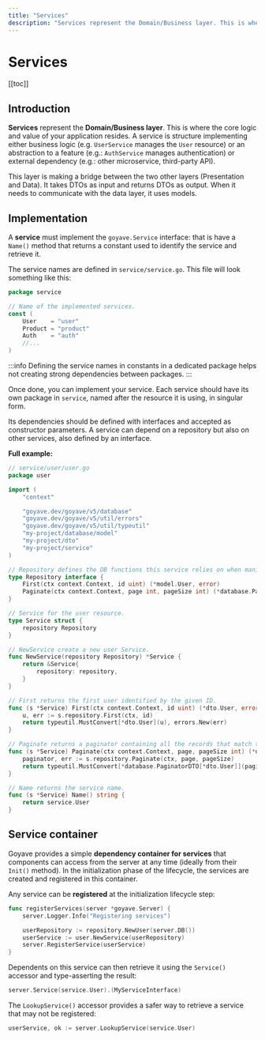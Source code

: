 ```yaml
---
title: "Services"
description: "Services represent the Domain/Business layer. This is where the core logic and value of your application resides."
---
```


# Services

[[toc]]

## Introduction

**Services** represent the **Domain/Business layer**. This is where the core logic and value of your application resides. A service is structure implementing either business logic (e.g. `UserService` manages the `User` resource) or an abstraction to a feature (e.g.: `AuthService` manages authentication) or external dependency (e.g.: other microservice, third-party API).

This layer is making a bridge between the two other layers (Presentation and Data). It takes DTOs as input and returns DTOs as output. When it needs to communicate with the data layer, it uses models.

## Implementation

A **service** must implement the `goyave.Service` interface: that is have a `Name()` method that returns a constant used to identify the service and retrieve it.

The service names are defined in `service/service.go`. This file will look something like this:
```go
package service

// Name of the implemented services.
const (
	User    = "user"
	Product = "product"
	Auth    = "auth"
	//...
)
```

:::info
Defining the service names in constants in a dedicated package helps not creating strong dependencies between packages.
:::

Once done, you can implement your service. Each service should have its own package in `service`, named after the resource it is using, in singular form.

Its dependencies should be defined with interfaces and accepted as constructor parameters. A service can depend on a repository but also on other services, also defined by an interface.

**Full example:**
```go
// service/user/user.go
package user

import (
	"context"

	"goyave.dev/goyave/v5/database"
	"goyave.dev/goyave/v5/util/errors"
	"goyave.dev/goyave/v5/util/typeutil"
	"my-project/database/model"
	"my-project/dto"
	"my-project/service"
)

// Repository defines the DB functions this service relies on when manipulating users.
type Repository interface {
	First(ctx context.Context, id uint) (*model.User, error)
	Paginate(ctx context.Context, page int, pageSize int) (*database.Paginator[*model.User], error)
}

// Service for the user resource.
type Service struct {
	repository Repository
}

// NewService create a new user Service.
func NewService(repository Repository) *Service {
	return &Service{
		repository: repository,
	}
}

// First returns the first user identified by the given ID.
func (s *Service) First(ctx context.Context, id uint) (*dto.User, error) {
	u, err := s.repository.First(ctx, id)
	return typeutil.MustConvert[*dto.User](u), errors.New(err)
}

// Paginate returns a paginator containing all the records that match the given filter request.
func (s *Service) Paginate(ctx context.Context, page, pageSize int) (*database.PaginatorDTO[*dto.User], error) {
	paginator, err := s.repository.Paginate(ctx, page, pageSize)
	return typeutil.MustConvert[*database.PaginatorDTO[*dto.User]](paginator), errors.New(err)
}

// Name returns the service name.
func (s *Service) Name() string {
	return service.User
}
```

## Service container

Goyave provides a simple **dependency container for services** that components can access from the server at any time (ideally from their `Init()` method). In the initialization phase of the lifecycle, the services are created and registered in this container.

Any service can be **registered** at the initialization lifecycle step:
```go
func registerServices(server *goyave.Server) {
	server.Logger.Info("Registering services")

	userRepository := repository.NewUser(server.DB())
	userService := user.NewService(userRepository)
	server.RegisterService(userService)
}
```

Dependents on this service can then retrieve it using the `Service()` accessor and type-asserting the result:
```go
server.Service(service.User).(MyServiceInterface)
```

The `LookupService()` accessor provides a safer way to retrieve a service that may not be registered:
```go
userService, ok := server.LookupService(service.User)
```
